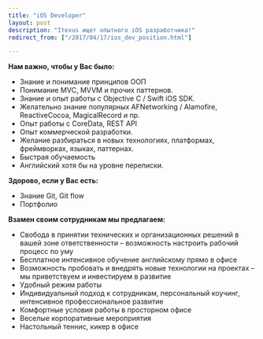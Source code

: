 ```yaml
---
title: "iOS Developer"
layout: post
description: "Itexus ищет опытного iOS разработчика!"
redirect_from: ["/2017/04/17/ios_dev_position.html"]

---
```

**Нам важно, чтобы у Вас было:**

- Знание и понимание принципов ООП
- Понимание MVC, MVVM и прочих паттернов.
- Знание и опыт работы с Objective C / Swift iOS SDK.
- Желательно знание популярных AFNetworking / Alamofire, ReactiveCocoa, MagicalRecord и пр.
- Опыт работы с CoreData, REST API
- Опыт коммерческой разработки.
- Желание разбираться в новых технологиях, платформах, фреймворках, языках, паттернах.
- Быстрая обучаемость
- Английский хотя бы на уровне переписки.

**Здорово, если у Вас есть:**

- Знание Git, Git flow
- Портфолио

**Взамен своим сотрудникам мы предлагаем:**

- Свобода в принятии технических и организационных решений в вашей зоне ответственности – возможность настроить рабочий процесс по уму
- Бесплатное интенсивное обучение английскому прямо в офисе
- Возможность пробовать и внедрять новые технологии на проектах – мы приветствуем и инвестируем в развитие
- Удобный режим работы
- Индивидуальный подход к сотрудникам, персональный коучинг, интенсивное профессиональное развитие
- Комфортные условия работы в просторном офисе
- Веселые корпоративные мероприятия
- Настольный теннис, кикер в офисе
